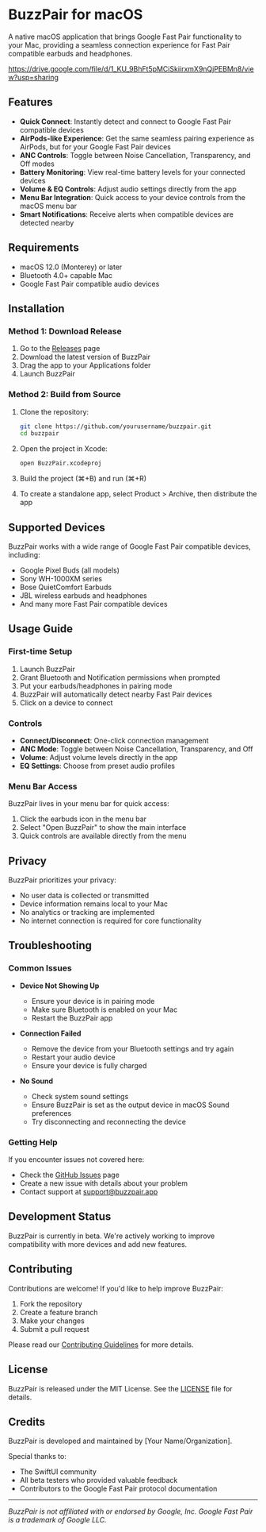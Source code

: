 # BuzzPair for macOS

A native macOS application that brings Google Fast Pair functionality to your Mac, providing a seamless connection experience for Fast Pair compatible earbuds and headphones.

https://drive.google.com/file/d/1_KU_9BhFt5pMCiSkiirxmX9nQjPEBMn8/view?usp=sharing

## Features

- **Quick Connect**: Instantly detect and connect to Google Fast Pair compatible devices
- **AirPods-like Experience**: Get the same seamless pairing experience as AirPods, but for your Google Fast Pair devices
- **ANC Controls**: Toggle between Noise Cancellation, Transparency, and Off modes
- **Battery Monitoring**: View real-time battery levels for your connected devices
- **Volume & EQ Controls**: Adjust audio settings directly from the app
- **Menu Bar Integration**: Quick access to your device controls from the macOS menu bar
- **Smart Notifications**: Receive alerts when compatible devices are detected nearby

## Requirements

- macOS 12.0 (Monterey) or later
- Bluetooth 4.0+ capable Mac
- Google Fast Pair compatible audio devices

## Installation

### Method 1: Download Release

1. Go to the [Releases](https://github.com/yourusername/buzzpair/releases) page
2. Download the latest version of BuzzPair
3. Drag the app to your Applications folder
4. Launch BuzzPair

### Method 2: Build from Source

1. Clone the repository:
   ```bash
   git clone https://github.com/yourusername/buzzpair.git
   cd buzzpair
   ```

2. Open the project in Xcode:
   ```bash
   open BuzzPair.xcodeproj
   ```

3. Build the project (⌘+B) and run (⌘+R)

4. To create a standalone app, select Product > Archive, then distribute the app

## Supported Devices

BuzzPair works with a wide range of Google Fast Pair compatible devices, including:

- Google Pixel Buds (all models)
- Sony WH-1000XM series
- Bose QuietComfort Earbuds
- JBL wireless earbuds and headphones
- And many more Fast Pair compatible devices

## Usage Guide

### First-time Setup

1. Launch BuzzPair
2. Grant Bluetooth and Notification permissions when prompted
3. Put your earbuds/headphones in pairing mode
4. BuzzPair will automatically detect nearby Fast Pair devices
5. Click on a device to connect

### Controls

- **Connect/Disconnect**: One-click connection management
- **ANC Mode**: Toggle between Noise Cancellation, Transparency, and Off
- **Volume**: Adjust volume levels directly in the app
- **EQ Settings**: Choose from preset audio profiles

### Menu Bar Access

BuzzPair lives in your menu bar for quick access:
1. Click the earbuds icon in the menu bar
2. Select "Open BuzzPair" to show the main interface
3. Quick controls are available directly from the menu

## Privacy

BuzzPair prioritizes your privacy:

- No user data is collected or transmitted
- Device information remains local to your Mac
- No analytics or tracking are implemented
- No internet connection is required for core functionality

## Troubleshooting

### Common Issues

- **Device Not Showing Up**
  - Ensure your device is in pairing mode
  - Make sure Bluetooth is enabled on your Mac
  - Restart the BuzzPair app

- **Connection Failed**
  - Remove the device from your Bluetooth settings and try again
  - Restart your audio device
  - Ensure your device is fully charged

- **No Sound**
  - Check system sound settings
  - Ensure BuzzPair is set as the output device in macOS Sound preferences
  - Try disconnecting and reconnecting the device

### Getting Help

If you encounter issues not covered here:
- Check the [GitHub Issues](https://github.com/yourusername/buzzpair/issues) page
- Create a new issue with details about your problem
- Contact support at support@buzzpair.app

## Development Status

BuzzPair is currently in beta. We're actively working to improve compatibility with more devices and add new features.

## Contributing

Contributions are welcome! If you'd like to help improve BuzzPair:

1. Fork the repository
2. Create a feature branch
3. Make your changes
4. Submit a pull request

Please read our [Contributing Guidelines](CONTRIBUTING.md) for more details.

## License

BuzzPair is released under the MIT License. See the [LICENSE](LICENSE) file for details.

## Credits

BuzzPair is developed and maintained by [Your Name/Organization].

Special thanks to:
- The SwiftUI community
- All beta testers who provided valuable feedback
- Contributors to the Google Fast Pair protocol documentation

---

*BuzzPair is not affiliated with or endorsed by Google, Inc. Google Fast Pair is a trademark of Google LLC.*
